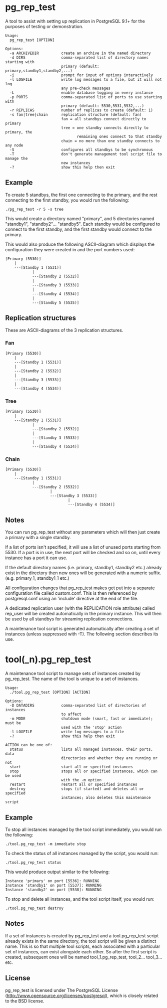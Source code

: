 pg_rep_test
===========

A tool to assist with setting up replication in PostgreSQL 9.1+ for the
purposes of testing or demonstration.

	Usage:
	  pg_rep_test [OPTION]
	
	Options:
	  -a ARCHIVEDIR          create an archive in the named directory
	  -d DIRS                comma-separated list of directory names starting with
	                         primary (default: primary,standby1,standby2,...)
	  -i                     prompt for input of options interactively
	  -l LOGFILE             write log messages to a file, but it will not log
	                         any pre-check messages
	  -L                     enable database logging in every instance
	  -p PORTS               comma-separated list of ports to use starting with
	                         primary (default: 5530,5531,5532,...)
	  -r REPLICAS            number of replicas to create (default: 1)
	  -s fan|tree|chain      replication structure (default: fan)
	                         fan = all standbys connect directly to primary
	                         tree = one standby connects directly to primary, the
	                                remaining ones connect to that standby
	                         chain = no more than one standby connects to any node
	  -S                     configures all standbys to be synchronous
	  -T                     don't generate management tool script file to manage the
	                         new instances
	  -?                     show this help then exit


## Example

To create 5 standbys, the first one connecting to the primary, and the rest
connecting to the first standby, you would run the following:

	./pg_rep_test -r 5 -s tree

This would create a directory named "primary", and 5 directories named
"standby1", "standby2"... "standby5".  Each standby would be configured
to connect to the first standby, and the first standby would connect
to the primary.

This would also produce the following ASCII-diagram which displays the
configuration they were created in and the port numbers used:

	[Primary (5530)]
	    |
	    ---[Standby 1 (5531)]
	            |
	            ---[Standby 2 (5532)]
	            |
	            ---[Standby 3 (5533)]
	            |
	            ---[Standby 4 (5534)]
	            |
	            ---[Standby 5 (5535)]


## Replication structures

These are ASCII-diagrams of the 3 replication structures.

### Fan

	[Primary (5530)]
	    |
	    ---[Standby 1 (5531)]
	    |
	    ---[Standby 2 (5532)]
	    |
	    ---[Standby 3 (5533)]
	    |
	    ---[Standby 4 (5534)]

### Tree

	[Primary (5530)]
	    |
	    ---[Standby 1 (5531)]
	            |
	            ---[Standby 2 (5532)]
	            |
	            ---[Standby 3 (5533)]
	            |
        	    ---[Standby 4 (5534)]

### Chain

	[Primary (5530)]
	    |
	    ---[Standby 1 (5531)]
	            |
	            ---[Standby 2 (5532)]
	                    |
	                    ---[Standby 3 (5533)]
	                            |
	                            ---[Standby 4 (5534)]

## Notes

You can run pg_rep_test without any parameters which will then just create a
primary with a single standby.

If a list of ports isn't specified, it will use a list of unused ports
starting from 5530.  If a port is in use, the next port will be checked and so
on, until every instance has a port it can use.

If the default directory names (i.e. primary, standby1, standby2 etc.) already
exist in the directory then new ones will be generated with a numeric suffix.
(e.g. primary_1, standby1_1 etc.)

All configuration changes that pg_rep_test makes get put into a separate
configuration file called custom.conf.  This is then referenced by
postgresql.conf using an 'include' directive at the end of the file.

A dedicated replication user (with the REPLICATION role attribute) called
rep_user will be created automatically in the primary instance.  This will
then be used by all standbys for streaming replication connections.

A maintenance tool script is generated automatically after creating a set of
instances (unless suppressed with -T).  The following section describes its
use.


tool(_n).pg_rep_test
================

A maintenance tool script to manage sets of instances created by pg_rep_test.
The name of the tool is unique to a set of instances.

	Usage:
	  ./tool.pg_rep_test [OPTION] [ACTION]

	Options:
	  -D DATADIRS            comma-separated list of directories of instances
	                         to affect
	  -m MODE                shutdown mode (smart, fast or immediate); must be
	                         used with the 'stop' action
	  -l LOGFILE             write log messages to a file
	  -?                     show this help then exit

	ACTION can be one of:
	  status                 lists all managed instances, their ports, data
	                         directories and whether they are running or not
	  start                  start all or specified instances
	  stop                   stops all or specified instances, which can be used
	                         with the -m option
	  restart                restart all or specified instances
	  destroy                stops (if started) and deletes all or specified
	                         instances; also deletes this maintenance script

## Example

To stop all instances managed by the tool script immediately, you would run
the following:

	./tool.pg_rep_test -m immediate stop

To check the status of all instances managed by the script, you would run:

	./tool.pg_rep_test status

This would produce output similar to the following:

	Instance 'primary' on port [5536]: RUNNING
	Instance 'standby1' on port [5537]: RUNNING
	Instance 'standby2' on port [5538]: RUNNING

To stop and delete all instances, and the tool script itself, you would run:

	./tool.pg_rep_test destroy

## Notes

If a set of instances is created by pg_rep_test and a tool.pg_rep_test script
already exists in the same directory, the tool script will be given a distinct
name.  This is so that multiple tool scripts, each associated with a
particular set of instances, can exist alongside each other.  So after the
first script is created, subsequent ones will be named tool_1.pg_rep_test,
tool_2... tool_3... etc.

## License

pg_rep_test is licensed under The PostgreSQL License
(http://www.opensource.org/licenses/postgresql),
which is closely related to the BSD license.
